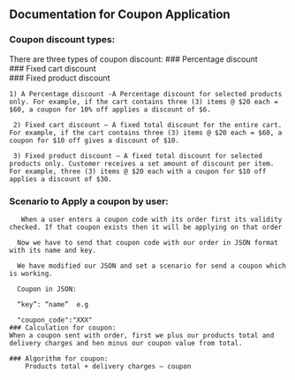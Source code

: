 ## Documentation for Coupon Application
### Coupon discount types:
  There are three types of coupon discount: 
     ### Percentage discount   
     ### Fixed cart discount   
     ### Fixed product discount  
     
    1) A Percentage discount -A Percentage discount for selected products only. For example, if the cart contains three (3) items @ $20 each = $60, a coupon for 10% off applies a discount of $6. 

     2) Fixed cart discount – A fixed total discount for the entire cart. For example, if the cart contains three (3) items @ $20 each = $60, a coupon for $10 off gives a discount of $10. 

     3) Fixed product discount – A fixed total discount for selected products only. Customer receives a set amount of discount per item. For example, three (3) items @ $20 each with a coupon for $10 off applies a discount of $30. 
 ### Scenario to Apply a coupon by user:    
       When a user enters a coupon code with its order first its validity checked. If that coupon exists then it will be applying on that order 

      Now we have to send that coupon code with our order in JSON format with its name and key. 

      We have modified our JSON and set a scenario for send a coupon which is working. 

      Coupon in JSON: 

      “key”: “name”  e.g 

      "coupon_code":"XXX" 
    ### Calculation for coupon:
    When a coupon sent with order, first we plus our products total and delivery charges and hen minus our coupon value from total.
    
    ### Algorithm for coupon:
        Products total + delivery charges – coupon 
